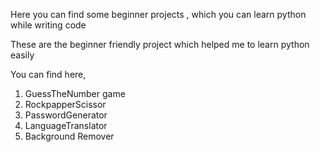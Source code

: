 Here you can find some beginner projects , which you can learn python while writing code

These are the beginner friendly project which helped me to learn python easily

You can find here, 

1) GuessTheNumber game
2) RockpapperScissor
3) PasswordGenerator
4) LanguageTranslator
5) Background Remover
